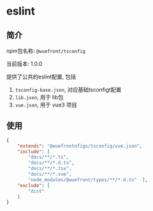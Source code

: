 # eslint

## 简介
npm包名称: `@wuefront/tsconfig`

当前版本: 1.0.0


提供了公共的eslint配置, 包括
1. `tsconfig-base.json`, 对应基础tsconfigt配置
2. `lib.json`, 用于 lib包
3. `vue.json`, 用于 vue3 项目

## 使用

```json
{
    "extends": "@wuefrontnfigs/tsconfig/vue.json",
    "include": [
        "docs/**/*.ts",
        "docs/**/*.d.ts",
        "docs/**/*.tsx",
        "docs/**/*.vue",
        "node_modules/@wuefront/types/**/*.d.ts"  ],
    "exclude": [
        "dist"
    ]
}


```